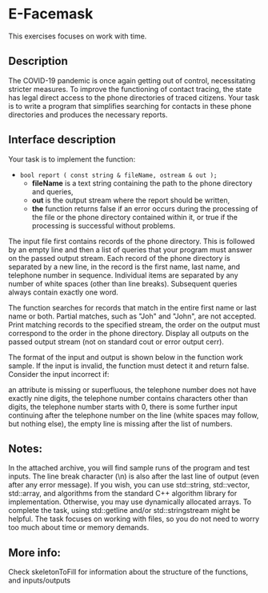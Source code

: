 
# E-Facemask

This exercises focuses on work with time.

## Description

The COVID-19 pandemic is once again getting out of control, necessitating stricter measures. To improve the functioning of contact tracing, the state has legal direct access to the phone directories of traced citizens. Your task is to write a program that simplifies searching for contacts in these phone directories and produces the necessary reports.

## Interface description
Your task is to implement the function:

* ``bool report ( const string & fileName, ostream & out );``
  * **fileName** is a text string containing the path to the phone directory and queries,
  * **out** is the output stream where the report should be written,
  * **the** function returns false if an error occurs during the processing of the file or the phone directory contained within it, or true if the processing is successful without problems.

The input file first contains records of the phone directory. This is followed by an empty line and then a list of queries that your program must answer on the passed output stream. Each record of the phone directory is separated by a new line, in the record is the first name, last name, and telephone number in sequence. Individual items are separated by any number of white spaces (other than line breaks). Subsequent queries always contain exactly one word.

The function searches for records that match in the entire first name or last name or both. Partial matches, such as "Joh" and "John", are not accepted. Print matching records to the specified stream, the order on the output must correspond to the order in the phone directory. Display all outputs on the passed output stream (not on standard cout or error output cerr).

The format of the input and output is shown below in the function work sample. If the input is invalid, the function must detect it and return false. Consider the input incorrect if:

an attribute is missing or superfluous,
the telephone number does not have exactly nine digits,
the telephone number contains characters other than digits,
the telephone number starts with 0,
there is some further input continuing after the telephone number on the line (white spaces may follow, but nothing else),
the empty line is missing after the list of numbers.

## Notes:

In the attached archive, you will find sample runs of the program and test inputs.
The line break character (\n) is also after the last line of output (even after any error message).
If you wish, you can use std::string, std::vector, std::array, and algorithms from the standard C++ algorithm library for implementation. Otherwise, you may use dynamically allocated arrays.
To complete the task, using std::getline and/or std::stringstream might be helpful.
The task focuses on working with files, so you do not need to worry too much about time or memory demands.

## More info:
Check skeletonToFill for information about the structure of the functions, and inputs/outputs 
